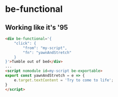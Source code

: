 # be-functional

## Working like it's '95

```html
<div be-functional='{
    "click": {
        "from": "my-script",
        "fn": "yawnAndStretch"
    }
}'>Tumble out of bed</div>
...
<script nomodule id=my-script be-exportable>
export const yawnAndStretch = e => {
    e.target.textContent = 'Try to come to life';
}
</script>
```

